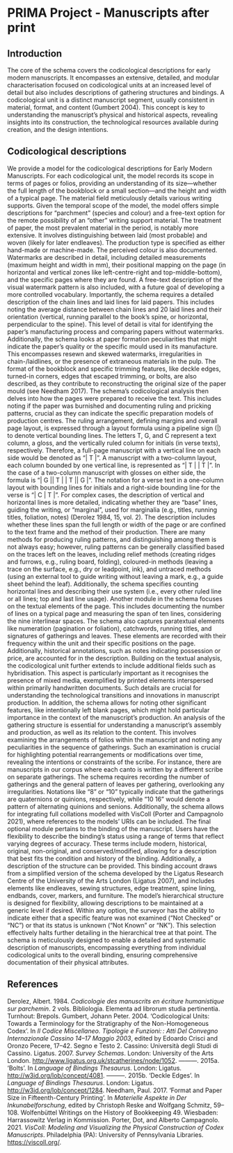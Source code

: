 # PRIMA Project - Manuscripts after print

## Introduction
The core of the schema covers the codicological descriptions for early modern manuscripts. It encompasses an extensive, detailed, and modular characterisation focused on codicological units at an increased level of detail but also includes descriptions of gathering structures and bindings. A codicological unit is a distinct manuscript segment, usually consistent in material, format, and content (Gumbert 2004). This concept is key to understanding the manuscript’s physical and historical aspects, revealing insights into its construction, the technological resources available during creation, and the design intentions. 

## Codicological descriptions
We provide a model for the codicological descriptions for Early Modern Manuscripts. For each codicological unit, the model records its scope in terms of pages or folios, providing an understanding of its size—whether the full length of the bookblock or a small section—and the height and width of a typical page. The material field meticulously details various writing supports. Given the temporal scope of the model, the model offers simple descriptions for “parchment” (species and colour) and a free-text option for the remote possibility of an “other” writing support material. The treatment of paper, the most prevalent material in the period, is notably more extensive. It involves distinguishing between laid (most probable) and woven (likely for later endleaves). The production type is specified as either hand-made or machine-made. The perceived colour is also documented.
Watermarks are described in detail, including detailed measurements (maximum height and width in mm), their positional mapping on the page (in horizontal and vertical zones like left-centre-right and top-middle-bottom), and the specific pages where they are found. A free-text description of the visual watermark pattern is also included, with a future goal of developing a more controlled vocabulary. Importantly, the schema requires a detailed description of the chain lines and laid lines for laid papers. This includes noting the average distance between chain lines and 20 laid lines and their orientation (vertical, running parallel to the book’s spine, or horizontal, perpendicular to the spine). This level of detail is vital for identifying the paper’s manufacturing process and comparing papers without watermarks.
Additionally, the schema looks at paper formation peculiarities that might indicate the paper’s quality or the specific mould used in its manufacture. This encompasses resewn and skewed watermarks, irregularities in chain-/laidlines, or the presence of extraneous materials in the pulp. The format of the bookblock and specific trimming features, like deckle edges,  turned-in corners, edges that escaped trimming, or bolts,  are also described, as they contribute to reconstructing the original size of the paper mould (see Needham 2017).
The schema’s codicological analysis then delves into how the pages were prepared to receive the text. This includes noting if the paper was burnished and documenting ruling and pricking patterns, crucial as they can indicate the specific preparation models of production centres. The ruling arrangement, defining margins and overall page layout, is expressed through a layout formula using a pipeline sign (|) to denote vertical bounding lines. The letters T, G, and C represent a text column, a gloss, and the vertically ruled column for initials (in verse texts), respectively. Therefore, a full-page manuscript with a vertical line on each side would be denoted as “| T |”. A manuscript with a two-column layout, each column bounded by one vertical line, is represented as “| T | | T |”. In the case of a two-column manuscript with glosses on either side, the formula is “| G || T | | T || G |”. The notation for a verse text in a one-column layout with bounding lines for initials and a right-side bounding line for the verse is “| C | T |”.
For complex cases, the description of vertical and horizontal lines is more detailed, indicating whether they are “base” lines, guiding the writing, or “marginal”, used for marginalia (e.g., titles, running titles, foliation, notes) (Derolez 1984, 15, vol. 2). The description includes whether these lines span the full length or width of the page or are confined to the text frame and the method of their production. There are many methods for producing ruling patterns, and distinguishing among them is not always easy; however, ruling patterns can be generally classified based on the traces left on the leaves, including relief methods (creating ridges and furrows, e.g., ruling board, folding), coloured-in methods (leaving a trace on the surface, e.g., dry or leadpoint, ink), and untraced methods (using an external tool to guide writing without leaving a mark, e.g., a guide sheet behind the leaf). Additionally, the schema specifies counting horizontal lines and describing their use system (i.e., every other ruled line or all lines; top and last line usage).
Another module in the schema focuses on the textual elements of the page. This includes documenting the number of lines on a typical page and measuring the span of ten lines, considering the nine interlinear spaces. The schema also captures paratextual elements like numeration (pagination or foliation), catchwords, running titles, and signatures of gatherings and leaves. These elements are recorded with their frequency within the unit and their specific positions on the page. Additionally, historical annotations, such as notes indicating possession or price, are accounted for in the description.
Building on the textual analysis, the codicological unit further extends to include additional fields such as hybridisation. This aspect is particularly important as it recognises the presence of mixed media, exemplified by printed elements interspersed within primarily handwritten documents. Such details are crucial for understanding the technological transitions and innovations in manuscript production. In addition, the schema allows for noting other significant features, like intentionally left blank pages, which might hold particular importance in the context of the manuscript’s production.
An analysis of the gathering structure is essential for understanding a manuscript’s assembly and production, as well as its relation to the content. This involves examining the arrangements of folios within the manuscript and noting any peculiarities in the sequence of gatherings. Such an examination is crucial for highlighting potential rearrangements or modifications over time, revealing the intentions or constraints of the scribe. For instance, there are manuscripts in our corpus where each canto is written by a different scribe on separate gatherings. The schema requires recording the number of gatherings and the general pattern of leaves per gathering, overlooking any irregularities. Notations like “8” or “10” typically indicate that the gatherings are quaternions or quinions, respectively, while “10 16” would denote a pattern of alternating quinions and senions. Additionally, the schema allows for integrating full collations modelled with VisColl (Porter and Campagnolo 2021), where references to the models’ URIs can be included.
The final optional module pertains to the binding of the manuscript. Users have the flexibility to describe the binding’s status using a range of terms that reflect varying degrees of accuracy. These terms include modern, historical, original, non-original, and conserved/modified, allowing for a description that best fits the condition and history of the binding. Additionally, a description of the structure can be provided. This binding account draws from a simplified version of the schema developed by the Ligatus Research Centre of the University of the Arts London (Ligatus 2007), and includes elements like endleaves, sewing structures, edge treatment, spine lining, endbands, cover, markers, and furniture.
The model’s hierarchical structure is designed for flexibility, allowing descriptions to be maintained at a generic level if desired. Within any option, the surveyor has the ability to indicate either that a specific feature was not examined (“Not Checked” or “NC”) or that its status is unknown (“Not Known” or “NK”). This selection effectively halts further detailing in the hierarchical tree at that point.
The schema is meticulously designed to enable a detailed and systematic description of manuscripts, encompassing everything from individual codicological units to the overall binding, ensuring comprehensive documentation of their physical attributes. 

## References
Derolez, Albert. 1984. *Codicologie des manuscrits en écriture humanistique sur parchemin*. 2 vols. Bibliologia. Elementa ad librorum studia pertinentia. Turnhout: Brepols.
Gumbert, Johann Peter. 2004. ‘Codicological Units: Towards a Terminology for the Stratigraphy of the Non-Homogeneous Codex’. In *Il Codice Miscellaneo. Tipologie e Funzioni: : Atti Del Convegno Internazionale Cassino 14–17 Maggio 2003*, edited by Edoardo Crisci and Oronzo Pecere, 17–42. Segno e Testo 2. Cassino: Università degli Studi di Cassino.
Ligatus. 2007. *Survey Schemas*. London: University of the Arts London. http://www.ligatus.org.uk/stcatherines/node/1052.
———. 2015a. ‘Bolts’. In *Language of Bindings Thesaurus*. London: Ligatus. http://w3id.org/lob/concept/4081.
———. 2015b. ‘Deckle Edges’. In *Language of Bindings Thesaurus*. London: Ligatus. http://w3id.org/lob/concept/1284.
Needham, Paul. 2017. ‘Format and Paper Size in Fifteenth-Century Printing’. In *Materielle Aspekte in Der Inkunabelforschung*, edited by Christoph Reske and Wolfgang Schmitz, 59–108. Wolfenbüttel Writings on the History of Bookkeeping 49. Wiesbaden: Harrassowitz Verlag in Kommission.
Porter, Dot, and Alberto Campagnolo. 2021. *VisColl: Modeling and Visualizing the Physical Construction of Codex Manuscripts*. Philadelphia (PA): University of Pennsylvania Libraries. https://viscoll.org/.


